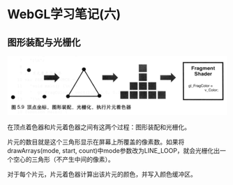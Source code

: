 # WebGL学习笔记\(六\)

## 图形装配与光栅化

![](/assets/guangshanhua.png)

在顶点着色器和片元着色器之间有这两个过程：图形装配和光栅化。

片元的数目就是这个三角形显示在屏幕上所覆盖的像素数。如果将drawArrays\(mode, start, count\)中mode参数改为LINE\_LOOP，就会光栅化出一个空心的三角形（不产生中间的像素）。

对于每个片元，片元着色器计算出该片元的颜色，并写入颜色缓冲区。

